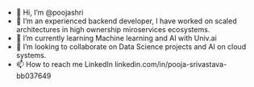 - 👋 Hi, I’m @poojashri
- 👀 I’m an experienced backend developer, I have worked on scaled architectures in high ownership miroservices ecosystems.  
- 🌱 I’m currently learning Machine learning and AI with Univ.ai
- 💞️ I’m looking to collaborate on Data Science projects and AI on cloud systems.
- 📫 How to reach me LinkedIn linkedin.com/in/pooja-srivastava-bb037649

<!---
poojashri/poojashri is a ✨ special ✨ repository because its `README.md` (this file) appears on your GitHub profile.
You can click the Preview link to take a look at your changes.
--->
